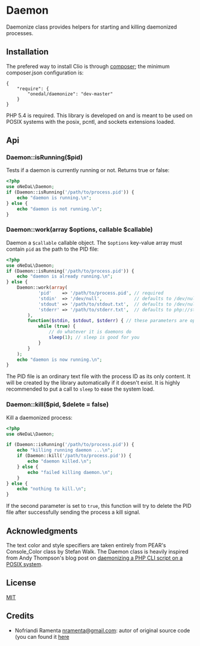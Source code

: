 # Daemon

Daemonize class provides helpers for starting and killing daemonized processes.

## Installation

The prefered way to install Clio is through [composer][Composer]; the minimum
composer.json configuration is:

```
{
    "require": {
        "onedal/daemonize": "dev-master"
    }
}
```

PHP 5.4 is required. This library is developed on and is meant to be used on
POSIX systems with the posix, pcntl, and sockets extensions loaded.


## Api

### Daemon::isRunning($pid)

Tests if a daemon is currently running or not. Returns true or false:

```php
<?php
use oNeDaL\Daemon;
if (Daemon::isRunning('/path/to/process.pid')) {
    echo "daemon is running.\n";
} else {
    echo "daemon is not running.\n";
}
```

### Daemon::work(array $options, callable $callable)

Daemon a `$callable` callable object. The `$options` key-value array must
contain `pid` as the path to the PID file:

```php
<?php
use oNeDaL\Daemon;
if (Daemon::isRunning('/path/to/process.pid')) {
    echo "daemon is already running.\n";
} else {
    Daemon::work(array(
            'pid'    => '/path/to/process.pid', // required
            'stdin'  => '/dev/null',            // defaults to /dev/null
            'stdout' => '/path/to/stdout.txt',  // defaults to /dev/null
            'stderr' => '/path/to/stderr.txt',  // defaults to php://stdout
        ),
        function($stdin, $stdout, $stderr) { // these parameters are optional
            while (true) {
                // do whatever it is daemons do
                sleep(1); // sleep is good for you
            }
        }
    );
    echo "daemon is now running.\n";
}
```

The PID file is an ordinary text file with the process ID as its only content.
It will be created by the library automatically if it doesn't exist. It is
highly recommended to put a call to `sleep` to ease the system load.

### Daemon::kill($pid, $delete = false)

Kill a daemonized process:

```php
<?php
use oNeDaL\Daemon;

if (Daemon::isRunning('/path/to/process.pid')) {
    echo "killing running daemon ...\n";
    if (Daemon::kill('/path/to/process.pid')) {
        echo "daemon killed.\n";
    } else {
        echo "failed killing daemon.\n";
    }
} else {
    echo "nothing to kill.\n";
}
```

If the second parameter is set to `true`, this function will try to delete the
PID file after successfully sending the process a kill signal. 

## Acknowledgments

The text color and style specifiers are taken entirely from PEAR's Console_Color
class by Stefan Walk. The Daemon class is heavily inspired from Andy Thompson's
blog post on [daemonizing a PHP CLI script on a POSIX system][post].

## License

[MIT]

## Credits 

- Nofriandi Ramenta <nramenta@gmail.com>: autor of original source code (you 
    can found it [here][clio]

[Composer]: http://getcomposer.org/
[MIT]: http://en.wikipedia.org/wiki/MIT_License
[post]: http://andytson.com/blog/2010/05/daemonising-a-php-cli-script-on-a-posix-system/
[clio]: https://github.com/nramenta/clio

